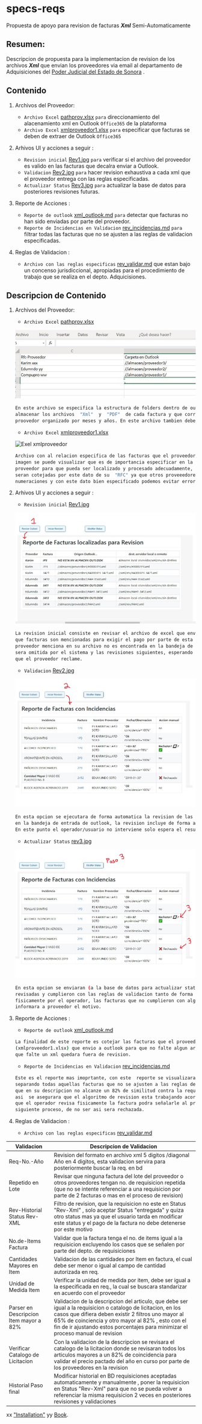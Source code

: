 # specs-reqs
Propuesta de apoyo para revision de facturas _**Xml**_ Semi-Automaticamente

## Resumen:
Descripcion de propuesta para la implementacion de revision de los archivos _**Xml**_   que envian los proveedores via email al departamento de Adquisiciones del [Poder Judicial del Estado de Sonora](http://stjsonora.gob.mx/) .

## Contenido
1. Archivos del Proveedor:

   * `Archivo Excel` [pathprov.xlsx](https://github.com/jr-acosta/specs-reqs) `para`  direccionamiento del alacenamiento xml en Outlook `Office365` de la plataforma
   * `Archivo Excel` [xmlproveedor1.xlsx](https://github.com/jr-acosta/specs-reqs) `para` especificar que facturas se deben de extraer de Outlook `Office365`

2. Arhivos UI y acciones a seguir :

   * `Revision inicial` [Rev1.jpg](https://github.com/jr-acosta/specs-reqs) `para` verificar si el archivo del proveedor es valido en las facturas que decalra enviar a Outlook. 
   * `Validacion` [Rev2.jpg](https://github.com/jr-acosta/specs-reqs) `para` hacer revision exhaustiva a cada xml que el proveedor entrega con las reglas especificadas. 
   * `Actualizar Status` [Rev3.jpg](https://github.com/jr-acosta/specs-reqs) `para` actualizar la base de datos para posteriores revisiones futuras.

3. Reporte de Acciones :

   * `Reporte de outlook` [xml_outlook.md](https://github.com/jr-acosta/specs-reqs) `para`  detectar que facturas no han sido enviadas por parte del proveedor.
   * `Reporte de Incidencias en Validacion` [rev_incidencias.md](https://github.com/jr-acosta/specs-reqs) `para` filtrar todas las facturas que no se ajusten a las reglas de validacion especificadas.

4. Reglas de Validacion :

   * `Archivo con las reglas especificas` [rev_validar.md](https://github.com/jr-acosta/specs-reqs)  que estan bajo un concenso jurisdiccional, apropiadas para el procedimiento de trabajo que se realiza en el depto. Adquicisiones.


## Descripcion de Contenido
1. Archivos del Proveedor:

   * `Archivo Excel` [pathprov.xlsx](https://github.com/jr-acosta/specs-reqs) 

   ![Exel pathprov](/files/pathprov.JPG)
      ```sh
   En este archivo se especifica la estructura de folders dentro de outlook, la forma y manera de
   almacenar los archivos  "Xml"  y  "PDF"  de cada factura y que corresponda a su especifico
   proovedor organizado por meses y años. En este archivo tambien debe señalar opcionalmente su email.
   ```

   * `Archivo Excel` [xmlproveedor1.xlsx](https://github.com/jr-acosta/specs-reqs) 

   ![Exel xmlproveedor](/files/xmlproveedor1.JPG)
      ```sh
   Archivo con al relacion especifica de las facturas que el proveedor reclama para su pronto pago, en la
   imagen se puede visualizar que es de importancia especificar en la primera columna el "RFC" del 
   proveedor para que pueda ser localizado y procesado adecuadamente, todas las busquedas de sus facturas
   seran cotejadas por este dato de su  "RFC" ya que otros proveeedores pueden manejar similares 
   numeraciones y con este dato bien especificado podemos evitar errores en la busqueda de los archivos.
   ```

2. Arhivos UI y acciones a seguir :

   * `Revision inicial` [Rev1.jpg](https://github.com/jr-acosta/specs-reqs/files/Rev1.jpg)
   
   ![REV1](/files/Rev1.jpg)
   ```sh
   La revision inicial consiste en revisar el archivo de excel que envia el proveedor donde se especifica
   que facturas son mencionadas para exigir el pago por parte de esta institucion. si la factura que el
   proveedor menciona en su archivo no es encontrada en la bandeja de entrada de outlook, esta factura
   sera omitida por el sistema y las revisiones siguientes, esperando se incluya para los proximos lotes
   que el proveedor reclame.
   ```

   * `Validacion` [Rev2.jpg](https://github.com/jr-acosta/specs-reqs/files/Rev2.jpg) 

   ![REV2](/files/Rev2.jpg)
   ```sh
   En esta opcion se ejecutara de forma automatica la revision de las facturas que fueron encontradas
   en la bandeja de entrada de outlook, la revision incluye de forma automatica las reglas de revision.
   En este punto el operador/usuario no interviene solo espera el resultado.
   ```

   * `Actualizar Status` [rev3.jpg](https://github.com/jr-acosta/specs-reqs/files/Rev3.jpg) 

   ![REV3](/files/Rev3.jpg)
   ```sh
   En esta opcion se enviaran (a la base de datos para actualizar status) las facturas que fueron
   revisadas y cumplieron con las reglas de validacion tanto de forma automatica como de forma manual
   fisicamente por el operador, las facturas que no cumplieron con alguna regla seran separadas y se
   informara a proveedor el motivo.
   ```



3. Reporte de Acciones :

    * `Reporte de outlook` [xml_outlook.md](https://github.com/jr-acosta/specs-reqs/reportes/xml_outlook.md) 
   
   ```sh
   La finalidad de este reporte es cotejar las facturas que el proveedor señala en su "Archivo Excel"
   (xmlproveedor1.xlsx) que envio a outlook para que no falte algun archivo en su revision, en caso
   que falte un xml quedara fuera de revision.
   ```

   * `Reporte de Incidencias en Validacion` [rev_incidencias.md](https://github.com/jr-acosta/specs-reqsreportes/rev_incidencias.md)

   ```sh
   Este es el reporte mas imoprtante, con este  reporte se visualizara las facturas revisadas automaticamente
   separando todas aquellas facturas que no se ajusten a las reglas de validacion especificadas, cada factura
   que en su descripcion no alcanze un 82% de similitud contra la requisicion pasara a revision fisica manual,
   asi  se asegurara que el algoritmo de revision esta trabajando acorde a lo señalado en las reglas, una vez
   que el operador revisa fisicamente la factura podra señalarle al programa que integre la factura al
   siguiente proceso, de no ser asi sera rechazada.
   ```



4. Reglas de Validacion :

   * `Archivo con las reglas especificas` [rev_validar.md](https://github.com/jr-acosta/specs-reqs/validaciones/rev_validar.md)  
   
| Validacion                        | Descripcion de Validacion          |
| --------------------------------- | ---------------------------------- |
|Req-No.-Año| Revision del formato en archivo xml 5 digitos /diagonal Año en 4 digitos, esta validacion servira para posteriormente buscar la req. en bd|
|Repetido en Lote|Revisar que ninguna factura del lote del proveedor o otros proveedores tengan no. de requisicion repetida (que no se intente referenciar a una requisicion por parte de 2 facturas o mas en el proceso de revision) |
|Rev-Historial Status Rev-XML| Filtro de revision, que la requisicion no este en Status "Rev-Xml" , solo aceptar Status "entregada" y quiza otro status mas ya que el usuario tarda en modificar este status y el pago de la factura no debe detenerse por este motivo|
|No.de-Items Factura|Validar que la factura tenga el no. de items igual a la requisicion excluyendo los casos que se señalen por parte del depto. de requisiciones|
|Cantidades Mayores en Item|Validacion de las cantidades por Item en factura, el cual debe ser menor o igual al campo de cantidad autorizada en req.|
|Unidad de Medida Item|Verificar la unidad de medida por item, debe ser igual a la especificada en req., la cual se buscara standarizar en acuerdo con el proveedor|
|Parser en Descripcion Item mayor a 82%| Validacion de la descripcion del articulo, que debe ser igual a la requisicion o catalogo de licitacion, en los casos que difiera deben existir 2 filtros uno mayor al 65% de coinciencia y otro mayor al 82% , esto con el fin de ir ajustando estos porcentajes para minimizar el proceso manual de revision| 
|Verificar Catalogo de Licitacion |Con la validacion de la descripcion se revisara el catalogo de la licitacion donde se revisaran todos los articulos mayores a un 82% de coincidencia para validar el precio pactado del año en curso por parte de los proveedores en la revision|
|Historial Paso final |Modificar historial en BD requisiciones aceptadas automaticamente y manualmente , poner la requisicion en Status "Rev-Xml" para que no se pueda volver a referenciar la misma requisicion 2 veces en posteriores revisiones y validaciones|


xx ["Installation"] yy [Book].

["Installation"]: https://github.com/jr-acosta/specs-reqs
[Book]: https://github.com/jr-acosta/specs-reqs